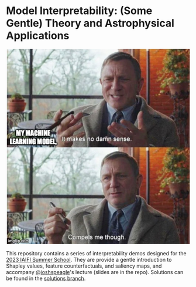 # Model Interpretability: (Some Gentle) Theory and Astrophysical Applications

<p align="center">
  <img src="./images/img1.jpeg">
</p>

This repository contains a series of interpretability demos designed for the [2023 IAIFI Summer School](https://iaifi.org/phd-summer-school.html). They are provide a gentle introduction to Shapley values, feature counterfactuals, and saliency maps, and accompany [@joshspeagle](https://github.com/joshspeagle)'s lecture (slides are in the repo). Solutions can be found in the [solutions branch](https://github.com/alexandergagliano/InterpretabilityDemos/blob/solutions).

